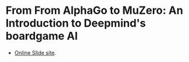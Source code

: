 # From From AlphaGo to MuZero: An Introduction to Deepmind's boardgame AI

- [Online Slide site](https://jalaxy-alphago2muzero.netlify.app/).